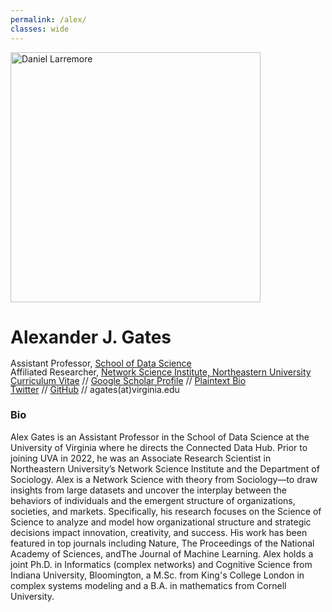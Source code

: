```yaml
---
permalink: /alex/
classes: wide
---
```


<div>
<img src="/assets/images/Dan_Larremore_9-22-Crop.jpg" alt="Daniel Larremore" width="400"/>
<h1>Alexander J. Gates</h1>
<ul style="list-style-type:none; margin: 0; padding: 0; line-height: 1;">
<li>Assistant Professor, <a href="https://datascience.virginia.edu/">School of Data Science</a></li>
<li>Affiliated Researcher, <a href="https://www.networkscienceinstitute.org/">Network Science Institute, Northeastern University</a></li>
<li><a href="/assets/pdf/Gates_CV.pdf" target="_blank">Curriculum Vitae</a> // <a href="https://scholar.google.com/citations?hl=en&user=lWadInsAAAAJ&view_op=list_works&sortby=pubdate">Google Scholar Profile</a> // <a href="/assets/bio.txt" target="_blank">Plaintext Bio</a>  </li> 
<li><a href="https://twitter.com/complexgates">Twitter</a> // <a href="https://github.com/ajgates42?tab=repositories">GitHub</a> // agates(at)virginia.edu</li>
</ul>
</div>

<h3>Bio</h3>

Alex Gates is an Assistant Professor in the School of Data Science at the University of Virginia where he directs the Connected Data Hub. Prior to joining UVA in 2022, he was an Associate Research Scientist in Northeastern University’s Network Science Institute and the Department of Sociology.  Alex is a Network Science with theory from Sociology—to draw insights from large datasets and uncover the interplay between the behaviors of individuals and the emergent structure of organizations, societies, and markets. Specifically, his research focuses on the Science of Science to analyze and model how organizational structure and strategic decisions impact innovation, creativity, and success. His work has been featured in top journals including Nature, The Proceedings of the National Academy of Sciences, andThe Journal of Machine Learning.  Alex holds a joint Ph.D. in Informatics (complex networks) and Cognitive Science from Indiana University, Bloomington, a M.Sc. from King's College London in complex systems modeling and a B.A. in mathematics from Cornell University.
